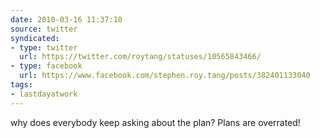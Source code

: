 ```yaml
---
date: 2010-03-16 11:37:10
source: twitter
syndicated:
- type: twitter
  url: https://twitter.com/roytang/statuses/10565843466/
- type: facebook
  url: https://www.facebook.com/stephen.roy.tang/posts/382401133040
tags:
- lastdayatwork
---
```


why does everybody keep asking about the plan? Plans are overrated!
